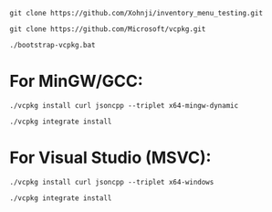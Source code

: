 `git clone https://github.com/Xohnji/inventory_menu_testing.git`

`git clone https://github.com/Microsoft/vcpkg.git`

`./bootstrap-vcpkg.bat`

# For MinGW/GCC:
`./vcpkg install curl jsoncpp --triplet x64-mingw-dynamic`

`./vcpkg integrate install`
# For Visual Studio (MSVC):
`./vcpkg install curl jsoncpp --triplet x64-windows`

`./vcpkg integrate install`
